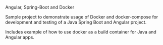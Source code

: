 Angular, Spring-Boot and Docker

Sample project to demonstrate usage of Docker and docker-compose for development and testing of a Java Spring Boot and Angular project.

Includes example of how to use docker as a build container for Java and Angular apps.
